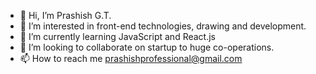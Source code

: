 - 👋 Hi, I’m Prashish G.T.
- 👀 I’m interested in front-end technologies, drawing and development. 
- 🌱 I’m currently learning JavaScript and React.js
- 💞️ I’m looking to collaborate on startup to huge co-operations. 
- 📫 How to reach me prashishprofessional@gmail.com

<!---
Ivey25/Ivey25 is a ✨ special ✨ repository because its `README.md` (this file) appears on your GitHub profile.
You can click the Preview link to take a look at your changes.
--->
